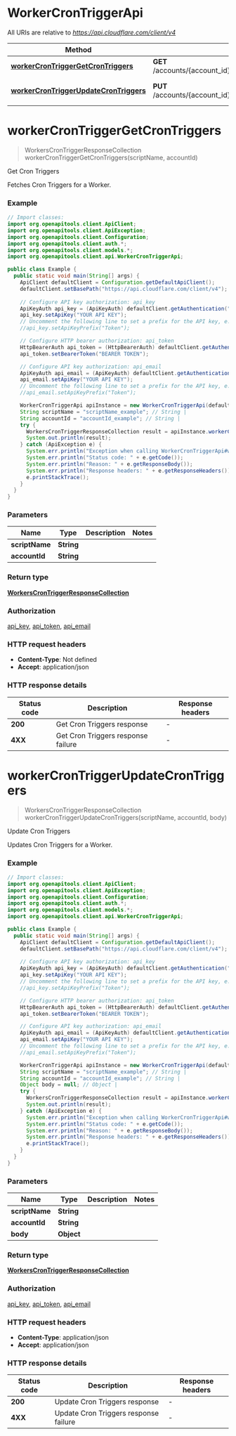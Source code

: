 # WorkerCronTriggerApi

All URIs are relative to *https://api.cloudflare.com/client/v4*

| Method | HTTP request | Description |
|------------- | ------------- | -------------|
| [**workerCronTriggerGetCronTriggers**](WorkerCronTriggerApi.md#workerCronTriggerGetCronTriggers) | **GET** /accounts/{account_id}/workers/scripts/{script_name}/schedules | Get Cron Triggers |
| [**workerCronTriggerUpdateCronTriggers**](WorkerCronTriggerApi.md#workerCronTriggerUpdateCronTriggers) | **PUT** /accounts/{account_id}/workers/scripts/{script_name}/schedules | Update Cron Triggers |


<a id="workerCronTriggerGetCronTriggers"></a>
# **workerCronTriggerGetCronTriggers**
> WorkersCronTriggerResponseCollection workerCronTriggerGetCronTriggers(scriptName, accountId)

Get Cron Triggers

Fetches Cron Triggers for a Worker.

### Example
```java
// Import classes:
import org.openapitools.client.ApiClient;
import org.openapitools.client.ApiException;
import org.openapitools.client.Configuration;
import org.openapitools.client.auth.*;
import org.openapitools.client.models.*;
import org.openapitools.client.api.WorkerCronTriggerApi;

public class Example {
  public static void main(String[] args) {
    ApiClient defaultClient = Configuration.getDefaultApiClient();
    defaultClient.setBasePath("https://api.cloudflare.com/client/v4");
    
    // Configure API key authorization: api_key
    ApiKeyAuth api_key = (ApiKeyAuth) defaultClient.getAuthentication("api_key");
    api_key.setApiKey("YOUR API KEY");
    // Uncomment the following line to set a prefix for the API key, e.g. "Token" (defaults to null)
    //api_key.setApiKeyPrefix("Token");

    // Configure HTTP bearer authorization: api_token
    HttpBearerAuth api_token = (HttpBearerAuth) defaultClient.getAuthentication("api_token");
    api_token.setBearerToken("BEARER TOKEN");

    // Configure API key authorization: api_email
    ApiKeyAuth api_email = (ApiKeyAuth) defaultClient.getAuthentication("api_email");
    api_email.setApiKey("YOUR API KEY");
    // Uncomment the following line to set a prefix for the API key, e.g. "Token" (defaults to null)
    //api_email.setApiKeyPrefix("Token");

    WorkerCronTriggerApi apiInstance = new WorkerCronTriggerApi(defaultClient);
    String scriptName = "scriptName_example"; // String | 
    String accountId = "accountId_example"; // String | 
    try {
      WorkersCronTriggerResponseCollection result = apiInstance.workerCronTriggerGetCronTriggers(scriptName, accountId);
      System.out.println(result);
    } catch (ApiException e) {
      System.err.println("Exception when calling WorkerCronTriggerApi#workerCronTriggerGetCronTriggers");
      System.err.println("Status code: " + e.getCode());
      System.err.println("Reason: " + e.getResponseBody());
      System.err.println("Response headers: " + e.getResponseHeaders());
      e.printStackTrace();
    }
  }
}
```

### Parameters

| Name | Type | Description  | Notes |
|------------- | ------------- | ------------- | -------------|
| **scriptName** | **String**|  | |
| **accountId** | **String**|  | |

### Return type

[**WorkersCronTriggerResponseCollection**](WorkersCronTriggerResponseCollection.md)

### Authorization

[api_key](../README.md#api_key), [api_token](../README.md#api_token), [api_email](../README.md#api_email)

### HTTP request headers

 - **Content-Type**: Not defined
 - **Accept**: application/json

### HTTP response details
| Status code | Description | Response headers |
|-------------|-------------|------------------|
| **200** | Get Cron Triggers response |  -  |
| **4XX** | Get Cron Triggers response failure |  -  |

<a id="workerCronTriggerUpdateCronTriggers"></a>
# **workerCronTriggerUpdateCronTriggers**
> WorkersCronTriggerResponseCollection workerCronTriggerUpdateCronTriggers(scriptName, accountId, body)

Update Cron Triggers

Updates Cron Triggers for a Worker.

### Example
```java
// Import classes:
import org.openapitools.client.ApiClient;
import org.openapitools.client.ApiException;
import org.openapitools.client.Configuration;
import org.openapitools.client.auth.*;
import org.openapitools.client.models.*;
import org.openapitools.client.api.WorkerCronTriggerApi;

public class Example {
  public static void main(String[] args) {
    ApiClient defaultClient = Configuration.getDefaultApiClient();
    defaultClient.setBasePath("https://api.cloudflare.com/client/v4");
    
    // Configure API key authorization: api_key
    ApiKeyAuth api_key = (ApiKeyAuth) defaultClient.getAuthentication("api_key");
    api_key.setApiKey("YOUR API KEY");
    // Uncomment the following line to set a prefix for the API key, e.g. "Token" (defaults to null)
    //api_key.setApiKeyPrefix("Token");

    // Configure HTTP bearer authorization: api_token
    HttpBearerAuth api_token = (HttpBearerAuth) defaultClient.getAuthentication("api_token");
    api_token.setBearerToken("BEARER TOKEN");

    // Configure API key authorization: api_email
    ApiKeyAuth api_email = (ApiKeyAuth) defaultClient.getAuthentication("api_email");
    api_email.setApiKey("YOUR API KEY");
    // Uncomment the following line to set a prefix for the API key, e.g. "Token" (defaults to null)
    //api_email.setApiKeyPrefix("Token");

    WorkerCronTriggerApi apiInstance = new WorkerCronTriggerApi(defaultClient);
    String scriptName = "scriptName_example"; // String | 
    String accountId = "accountId_example"; // String | 
    Object body = null; // Object | 
    try {
      WorkersCronTriggerResponseCollection result = apiInstance.workerCronTriggerUpdateCronTriggers(scriptName, accountId, body);
      System.out.println(result);
    } catch (ApiException e) {
      System.err.println("Exception when calling WorkerCronTriggerApi#workerCronTriggerUpdateCronTriggers");
      System.err.println("Status code: " + e.getCode());
      System.err.println("Reason: " + e.getResponseBody());
      System.err.println("Response headers: " + e.getResponseHeaders());
      e.printStackTrace();
    }
  }
}
```

### Parameters

| Name | Type | Description  | Notes |
|------------- | ------------- | ------------- | -------------|
| **scriptName** | **String**|  | |
| **accountId** | **String**|  | |
| **body** | **Object**|  | |

### Return type

[**WorkersCronTriggerResponseCollection**](WorkersCronTriggerResponseCollection.md)

### Authorization

[api_key](../README.md#api_key), [api_token](../README.md#api_token), [api_email](../README.md#api_email)

### HTTP request headers

 - **Content-Type**: application/json
 - **Accept**: application/json

### HTTP response details
| Status code | Description | Response headers |
|-------------|-------------|------------------|
| **200** | Update Cron Triggers response |  -  |
| **4XX** | Update Cron Triggers response failure |  -  |

